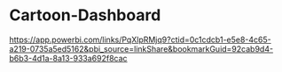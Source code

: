 # Cartoon-Dashboard
https://app.powerbi.com/links/PqXlpRMjq9?ctid=0c1cdcb1-e5e8-4c65-a219-0735a5ed5162&pbi_source=linkShare&bookmarkGuid=92cab9d4-b6b3-4d1a-8a13-933a692f8cac
